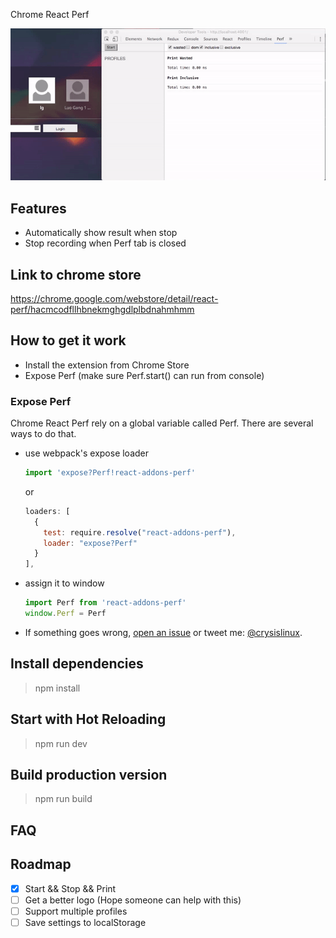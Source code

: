 Chrome React Perf

![Demo](demo/v1.0.0.gif)

## Features
- Automatically show result when stop
- Stop recording when Perf tab is closed

## Link to chrome store
https://chrome.google.com/webstore/detail/react-perf/hacmcodfllhbnekmghgdlplbdnahmhmm

## How to get it work
- Install the extension from Chrome Store
- Expose Perf (make sure Perf.start() can run from console)

### Expose Perf
Chrome React Perf rely on a global variable called Perf. There are several ways to do that.
- use webpack's expose loader<br/>

  ```javascript
  import 'expose?Perf!react-addons-perf'
  ```

  or

  ```javascript
  loaders: [
    {
      test: require.resolve("react-addons-perf"),
      loader: "expose?Perf"
    }
  ],
  ```

- assign it to window

  ```javascript
  import Perf from 'react-addons-perf'
  window.Perf = Perf
  ```

- If something goes wrong, [open an issue](https://github.com/crysislinux/chrome-react-perf/issues) or tweet me: [@crysislinux](https://twitter.com/crysislinux).

## Install dependencies
> npm install

## Start with Hot Reloading

> npm run dev

## Build production version

> npm run build

## FAQ

## Roadmap
- [x] Start && Stop && Print
- [ ] Get a better logo (Hope someone can help with this)
- [ ] Support multiple profiles
- [ ] Save settings to localStorage
